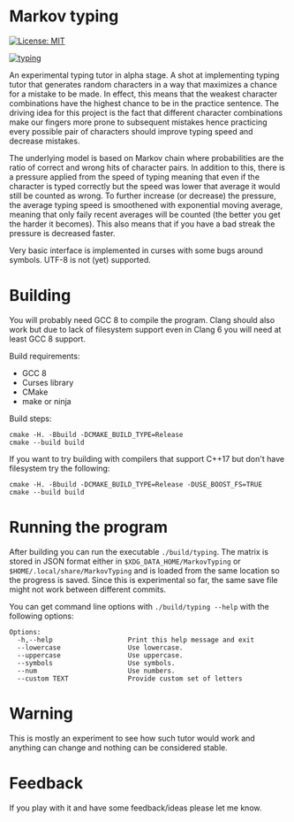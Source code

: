 # Markov typing

[![License: MIT](https://img.shields.io/badge/License-MIT-green.svg)](https://github.com/akstrfn/markov-typing/blob/master/LICENCE)

[![typing](https://asciinema.org/a/jWkjpdBxkjWrfb3hBFDBB8z4z.png)](https://asciinema.org/a/jWkjpdBxkjWrfb3hBFDBB8z4z/?autoplay=1&speed=2&theme=tango&size=big)

An experimental typing tutor in alpha stage. A shot at implementing typing
tutor that generates random characters in a way that maximizes a chance for a
mistake to be made. In effect, this means that the weakest character
combinations have the highest chance to be in the practice sentence. The
driving idea for this project is the fact that different character combinations
make our fingers more prone to subsequent mistakes hence practicing every
possible pair of characters should improve typing speed and decrease mistakes.

The underlying model is based on Markov chain where probabilities are the ratio
of correct and wrong hits of character pairs. In addition to this, there is
a pressure applied from the speed of typing meaning that even if the character
is typed correctly but the speed was lower that average it would still be
counted as wrong. To further increase (or decrease) the pressure, the average
typing speed is smoothened with exponential moving average, meaning that only
faily recent averages will be counted (the better you get the harder it
becomes). This also means that if you have a bad streak the pressure is
decreased faster.

Very basic interface is implemented in curses with some bugs around symbols. 
UTF-8 is not (yet) supported.

# Building

You will probably need GCC 8 to compile the program. Clang should also work but
due to lack of filesystem support even in Clang 6 you will need at least GCC 8
support.

Build requirements:

- GCC 8
- Curses library
- CMake
- make or ninja

Build steps:

```
cmake -H. -Bbuild -DCMAKE_BUILD_TYPE=Release
cmake --build build
```

If you want to try building with compilers that support C++17 but don't have
filesystem try the following:

```
cmake -H. -Bbuild -DCMAKE_BUILD_TYPE=Release -DUSE_BOOST_FS=TRUE
cmake --build build
```

# Running the program

After building you can run the executable ``./build/typing``. The matrix is
stored in JSON format either in ``$XDG_DATA_HOME/MarkovTyping`` or
``$HOME/.local/share/MarkovTyping`` and is loaded from the same location so the
progress is saved. Since this is experimental so far, the same save file might
not work between different commits.

You can get command line options with ``./build/typing --help`` with the
following options:

```
Options:
  -h,--help                   Print this help message and exit
  --lowercase                 Use lowercase.
  --uppercase                 Use uppercase.
  --symbols                   Use symbols.
  --num                       Use numbers.
  --custom TEXT               Provide custom set of letters
```

# Warning

This is mostly an experiment to see how such tutor would work and anything can
change and nothing can be considered stable.

# Feedback

If you play with it and have some feedback/ideas please let me know.
